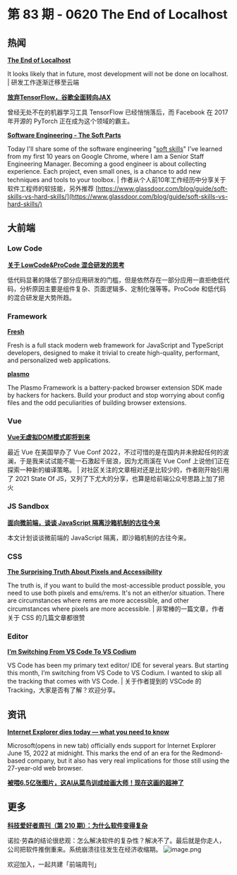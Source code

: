 # 第 83 期 - 0620 The End of Localhost
## 热闻
[**The End of Localhost**](https://dx.tips/the-end-of-localhost)

It looks likely that in future, most development will not be done on localhost. | 研发工作逐渐迁移至云端

[**放弃TensorFlow，谷歌全面转向JAX**](https://www.toutiao.com/article/7109380480004571680/)

曾经无处不在的机器学习工具 TensorFlow 已经悄悄落后，而 Facebook 在 2017 年开源的 PyTorch 正在成为这个领域的霸主。

[**Software Engineering - The Soft Parts**](https://addyosmani.com/blog/software-engineering-soft-parts/)

Today I'll share some of the software engineering "[soft skills](https://www.glassdoor.com/blog/guide/soft-skills-vs-hard-skills/)" I've learned from my first 10 years on Google Chrome, where I am a Senior Staff Engineering Manager.
Becoming a good engineer is about collecting experience. Each project, even small ones, is a chance to add new techniques and tools to your toolbox. | 作者从个人前10年工作经历中分享关于软件工程师的软技能，另外推荐 [https://www.glassdoor.com/blog/guide/soft-skills-vs-hard-skills/](https://www.glassdoor.com/blog/guide/soft-skills-vs-hard-skills/)

## 大前端
### Low Code
[**关于 LowCode&ProCode 混合研发的思考**](https://mp.weixin.qq.com/s/TY3VXjkSmsQoT47xma3wig)

低代码显著的降低了部分应用研发的门槛，但是依然存在一部分应用一直拒绝低代码，分析原因主要是组件复杂、页面逻辑多、定制化强等等。ProCode 和低代码的混合研发是大势所趋。

### Framework
[**Fresh**](https://fresh.deno.dev/)

Fresh is a full stack modern web framework for JavaScript and TypeScript developers, designed to make it trivial to create high-quality, performant, and personalized web applications.

[**plasmo**](https://github.com/PlasmoHQ/plasmo)

The Plasmo Framework is a battery-packed browser extension SDK made by hackers for hackers. Build your product and stop worrying about config files and the odd peculiarities of building browser extensions.

### Vue
[**Vue无虚拟DOM模式即将到来**](https://mp.weixin.qq.com/s/HlVTGsgIPbTjIqxqfk1izQ)

最近 Vue 在美国举办了 Vue Conf 2022，不过可惜的是在国内并未掀起任何的波澜，于是我来试试能不能一石激起千层浪，因为尤雨溪在 Vue Conf 上说他们正在探索一种新的编译策略。 | 对社区关注的文章相对还是比较少的，作者刚开始引用了 2021 State Of JS，又列了下尤大的分享，也算是给前端公众号思路上加了把火

### JS Sandbox
[**面向微前端，谈谈 JavaScript 隔离沙箱机制的古往今来**](https://mp.weixin.qq.com/s/mEWCGHDH3CU5MWeHtizGPA)

本文计划谈谈微前端的 JavaScript 隔离，即沙箱机制的古往今来。

### CSS
[**The Surprising Truth About Pixels and Accessibility**](https://www.joshwcomeau.com/css/surprising-truth-about-pixels-and-accessibility/)

The truth is, if you want to build the most-accessible product possible, you need to use both pixels and ems/rems. It's not an either/or situation. There are circumstances where rems are more accessible, and other circumstances where pixels are more accessible. | 非常棒的一篇文章，作者关于 CSS 的几篇文章都很赞

### Editor
[**I’m Switching From VS Code To VS Codium**](https://ruky.me/2022/06/11/im-switching-form-vs-code-to-vs-codium/)

VS Code has been my primary text editor/ IDE for several years. But starting this month, I’m switching from VS Code to VS Codium. I wanted to skip all the tracking that comes with VS Code. | 关于作者提到的 VSCode 的 Tracking，大家是否有了解？欢迎分享。

## 资讯
[**Internet Explorer dies today — what you need to know**](https://www.tomsguide.com/news/internet-explorer-officially-dies-tomorrow-what-you-need-to-know)

Microsoft(opens in new tab) officially ends support for Internet Explorer June 15, 2022 at midnight. This marks the end of an era for the Redmond-based company, but it also has very real implications for those still using the 27-year-old web browser.

[**被喂6.5亿张图片，这AI从菜鸟训成绘画大师！现在这画的超神了**](https://mp.weixin.qq.com/s/piR5sumqJZqAdXSJMDCSTQ)


## 更多
[**科技爱好者周刊（第 210 期）：为什么软件变得复杂**](http://www.ruanyifeng.com/blog/2022/06/weekly-issue-210.html)

诺拉·劳森的结论很悲观：怎么解决软件的复杂性？解决不了。最后就是你走人，公司把软件推倒重来。系统崩溃往往发生在经济收缩期。
![image.png](https://cdn.nlark.com/yuque/0/2020/png/85771/1605930034828-7fc81343-651f-4a15-8465-eebe5a23cf61.png#crop=0&crop=0&crop=1&crop=1&height=31&id=C5Hpa&margin=%5Bobject%20Object%5D&name=image.png&originHeight=90&originWidth=2186&originalType=binary&ratio=1&rotation=0&showTitle=false&size=14325&status=done&style=none&title=&width=746)


欢迎加入，一起共建「前端周刊」
